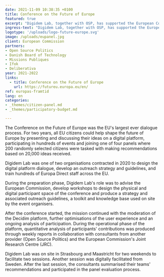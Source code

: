 ```yaml
---
date: 2021-11-09 10:38:35 +0100
title: Conference on the Future of Europe
featured: true
excerpt: "Digidem Lab, together with OSP, has supported the European Commission in the preparation and implementation of the largest ever EU-level citizens' dialogue."
ingress-text: "Digidem Lab, together with OSP, has supported the European Commission in the preparation and implementation of the largest ever EU-level citizens' dialogue."
logotype: '/uploads/logo-future-europe.svg'
image: /uploads/eupanel.jpg
client: European Commission
partners:
- Open Source Politics
- Danish Board of Technology
- Missions Publiques
- Ifok
- Deliberativa
year: 2021-2022
links:
  - title: Conference on the Future of Europe
    url: https://futureu.europa.eu/en/
ref: europas-framtid
lang: en
categories:
- _themes/citizen-panel.md
- _themes/participatory-budget.md

---
```


The Conference on the Future of Europe was the EU's largest ever dialogue process. For two years, all EU citizens could help shape the future of Europe by presenting and discussing their ideas on a digital platform, participating in hundreds of events and joining one of four panels where 200 randomly selected citizens were tasked with making recommendations based on 20,000 ideas received.

Digidem Lab was one of two organisations contracted in 2020 to design the digital platform dialogue, develop an outreach strategy and guidelines, and train hundreds of Europa Direct staff across the EU.

During the preparation phase, Digidem Lab's role was to advise the European Commission, develop workshops to design the physical and digital participant space of the conference and produce a strategy and associated outreach guidelines, a toolkit and knowledge base used on site by the event organisers.

After the conference started, the mission continued with the moderation of the Decidim platform, further optimisations of the user experience and an ongoing analysis of participation. During the operational phase of the platform, quantitative analysis of participants' contributions was produced through weekly reports in collaboration with consultants from another provider (Open Source Politics) and the European Commission's Joint Research Centre (JRC).

Digidem Lab was on site in Strasbourg and Maastricht for two weekends to facilitate two sessions. Another session was digitally facilitated from Sweden. After the last session, the consultants summarised their teams' recommendations and participated in the panel evaluation process.
